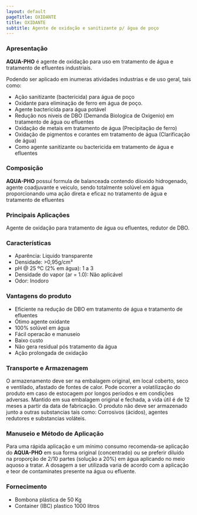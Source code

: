 ```yaml
---
layout: default
pageTitle: OXIDANTE
title: OXIDANTE
subtitle: Agente de oxidação e sanitizante p/ água de poço
---
```


### Apresentação
**AQUA-PHO** é agente de oxidação para uso em tratamento de água e tratamento de efluentes industriais.

Podendo ser aplicado em inumeras atividades industrias e de uso geral, tais como: 

- Ação sanitizante (bactericida) para água de poço
- Oxidante para eliminação de ferro em água de poço.
- Agente bactericida para água potável
- Redução nos niveis de DBO (Demanda Biologica de Oxigenio) em tratamento de água ou efluentes
- Oxidação de metais em tratamento de água (Precipitação de ferro)
- Oxidação de pigmentos e corantes em tratamento de água (Clarificação de água)
- Como agente sanitizante ou bactericida em tratamento de água e efluentes

### Composição
**AQUA-PHO** possuí formula de balanceada contendo diioxido hidrogenado, agente coadjuvante e veiculo, sendo totalmente solúvel em água proporcionando uma ação direta e eficaz no tratamento de água e tratamento de efluentes

### Principais Aplicações
Agente de oxidação para tratamento de água ou efluentes, redutor de DBO.

### Características

- Aparência: Liquido transparente 
- Densidade: >0,95g/cm³
- pH @ 25 ºC (2% em água): 1 a 3 
- Densidade do vapor (ar = 1.0): Não aplicável 
- Odor: Inodoro 


### Vantagens do produto

- Eficiente na redução de DBO em tratamento de água e tratamento de efluentes
- Ótimo agente oxidante
- 100% solúvel em água
- Fácil operacão e manuseio
- Baixo custo
- Não gera residual pós tratamento da água
- Ação prolongada de oxidação


### Transporte e Armazenagem
O armazenamento deve ser na embalagem original, em local coberto, seco e ventilado, afastado    de fontes de calor. 
Pode ocorrer a volatilização do produto em caso de estocagem por longos períodos e em condições adversas.
Mantido em sua embalagem original e fechada, a vida útil é de 12 meses a partir da data de  fabricação. O produto não deve ser armazenado junto a outras substancias tais como: Corrosivos (ácidos), agentes redutores e substancias voláteis.

### Manuseio e Método de Aplicação
Para uma rápida aplicação e um mínimo consumo recomenda-se aplicação do **AQUA-PHO** em sua forma original (concentrado) ou se preferir diluído na proporção de 2/10 partes (solução a 20%) em água aplicando no meio aquoso a tratar.
A dosagem a ser utilizada varia de acordo com a aplicação e teor de contaminates presente na água ou efluente.

### Fornecimento

- Bombona plástica de 50 Kg
- Container (IBC) plastico 1000 litros 

